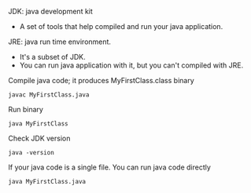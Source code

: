 JDK: java development kit
- A set of tools that help compiled and run your java application.

JRE: java run time environment.
- It's a subset of JDK.
- You can run java application with it, but you can't compiled with JRE.

Compile java code; it produces MyFirstClass.class binary
```shell
javac MyFirstClass.java
```

Run binary
```
java MyFirstClass
```

Check JDK version
```shell
java -version
```

If your java code is a single file. You can run java code directly
```shell
java MyFirstClass.java
```
